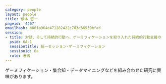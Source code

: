 ```yaml
---
category: people
layout: people
title: 根本 啓一
pageid: '4407'
emailhash: b86fa964e471282422c763d66539bfad
session:
- title: 対話、そして持続的行動へ、ゲーミフィケーションを取り入れた持続的行動支援の取り組み
  psid: 6A-1
  sessiontitle: 統一セッション-ゲーミフィケーション
  sessionid: 6a
  role: 著者
---
```

ゲーミフィケーション・集合知・データマイニングなどを組み合わせた研究に興味があります。